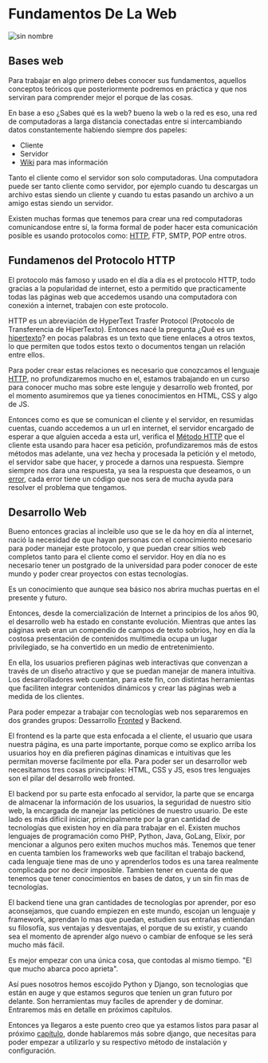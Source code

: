 # Fundamentos De La Web

![sin nombre](http://www.cavsi.com/preguntasrespuestas/images/redes/que-es-una-red.jpg)

## Bases web

Para trabajar en algo primero debes conocer sus fundamentos, aquellos conceptos teóricos que posteriormente podremos en práctica y que nos serviran para comprender mejor el porque de las cosas.

En base a eso ¿Sabes qué es la web? bueno la web o la red es eso, una red de computadoras a larga distancia conectadas entre si intercambiando datos constantemente habiendo siempre dos papeles:

  - Cliente
  - Servidor
  - [Wiki](https://es.wikipedia.org/wiki/Cliente-servidor) para mas información

Tanto el cliente como el servidor son solo computadoras. Una computadora puede ser tanto cliente como servidor, por ejemplo cuando tu descargas un archivo estas siendo un cliente y cuando tu estas pasando un archivo a un amigo estas siendo un servidor.

Existen muchas formas que tenemos para crear una red computadoras comunicandose entre sí, la forma formal de poder hacer esta comunicación posible es usando protocolos como: [HTTP](https://es.wikipedia.org/wiki/Protocolo_seguro_de_transferencia_de_hipertexto), FTP, SMTP, POP entre otros.

## Fundamenos del Protocolo HTTP

El protocolo más famoso y usado en el día a día es el protocolo HTTP, todo gracias a la popularidad de internet, esto a permitido que practicamente todas las páginas web que accedemos usando una computadora con conexión a internet, trabajen con este protocolo.

HTTP es un abreviación de HyperText Trasfer Protocol (Protocolo de Transferencia de HiperTexto). Entonces nacé la pregunta ¿Qué es un [hipertexto](https://es.wikipedia.org/wiki/Hipertexto)? en pocas palabras es un texto que tiene enlaces a otros textos, lo que permiten que todos estos texto o documentos tengan un relación entre ellos.

Para poder crear estas relaciones es necesario que conozcamos el lenguaje [HTTP](https://en.wikipedia.org/wiki/HTML), no profundizaremos mucho en el, estamos trabajando en un curso para conocer mucho mas sobre este lenguje y desarrollo web fronted, por el momento asumiremos que ya tienes conocimientos en HTML, CSS y algo de JS.

Entonces como es que se comunican el cliente y el servidor, en resumidas cuentas, cuando accedemos a un url en internet, el servidor encargado de esperar a que alguien acceda a esta url, verifica el [Método HTTP](https://diego.com.es/metodos-http) que el cliente esta usando para hacer esa petición, profundizaremos más de estos métodos mas adelante, una vez hecha y procesada la petición y el metodo, el servidor sabe que hacer, y procede a darnos una respuesta. Siempre siempre nos dara una respuesta, ya sea la respuesta que deseamos, o un [error](https://vicentferrer.com/errores-en-http/), cada error tiene un código que nos sera de mucha ayuda para resolver el problema que tengamos.


## Desarrollo Web

Bueno entonces gracias al incleible uso que se le da hoy en día al internet, nació la necesidad de que hayan personas con el conocimiento necesario para poder manejar este protocolo, y que puedan crear sitios web completos tanto para el cliente como el servidor. Hoy en día no es necesario tener un postgrado de la universidad para poder conocer de este mundo y poder crear proyectos con estas tecnologías.

Es un conocimiento que aunque sea básico nos abrira muchas puertas en el presente y futuro.

Entonces, desde la comercialización de Internet a principios de los años 90, el desarrollo web ha estado en constante evolución. Mientras que antes las páginas web eran un compendio de campos de texto sobrios, hoy en día la costosa presentación de contenidos multimedia ocupa un lugar privilegiado, se ha convertido en un medio de entretenimiento.

En ella, los usuarios prefieren páginas web interactivas que convenzan a través de un diseño atractivo y que se puedan manejar de manera intuitiva. Los desarrolladores web cuentan, para este fin, con distintas herramientas que faciliten integrar contenidos dinámicos y crear las páginas web a medida de los clientes.

Para poder empezar a trabajar con tecnologías web nos separaremos en dos grandes grupos: Dessarrollo [Fronted](https://es.wikipedia.org/wiki/Desarrollo_web_Front-end) y Backend.

El frontend es la parte que esta enfocada a el cliente, el usuario que usara nuestra página, es una parte importante, porque como se explico arriba los usuarios hoy en día prefieren páginas dinamicas e intuitivas que les permitan moverse facilmente por ella. Para poder ser un desarrollor web necesitamos tres cosas principales: HTML, CSS y JS, esos tres lenguajes son el pilar del desarrollo web fronted.

El backend por su parte esta enfocado al servidor, la parte que se encarga de almacenar la información de los usuarios, la seguridad de nuestro sitio web, la encargada de manejar las peticiónes de nuestro usuario. De este lado es más dificil iniciar, principalmente por la gran cantidad de tecnologías que existen hoy en día para trabajar en el. Existen muchos lenguajes de programación como PHP, Python, Java, GoLang, Elixir, por mencionar a algunos pero exiten muchos muchos más. Tenemos que tener en cuenta tambíen los frameworks web que facilitan el trabajo backend, cada lenguaje tiene mas de uno y aprenderlos todos es una tarea realmente complicada por no decir imposible. Tambien tener en cuenta de que tenemos que tener conocimientos en bases de datos, y un sin fin mas de tecnologías.

El backend tiene una gran cantidades de tecnologías por aprender, por eso aconsejamos, que cuando empiezen en este mundo, escojan un lenguaje y framework, aprendan lo mas que puedan, estudien sus entrañas entiendan su filosofía, sus ventajas y desventajas, el porque de su existir, y cuando sea el momento de aprender algo nuevo o cambiar de enfoque se les será mucho más fácil.

Es mejor empezar con una única cosa, que contodas al mismo tiempo. "El que mucho abarca poco aprieta".

Así pues nosotros hemos escojido Python y Django, son tecnologias que están en auge y que estamos seguros que teníen un gran futuro por delante. Son herramientas muy facíles de aprender y de dominar. Entraremos más en detalle en próximos capítulos.

Entonces ya llegaros a este puento creo que ya estamos listos para pasar al próximo [capítulo](ch2.md), donde hablaremos más sobre django, que necesitas para poder empezar a utilizarlo y su respectivo método de instalación y configuración.
